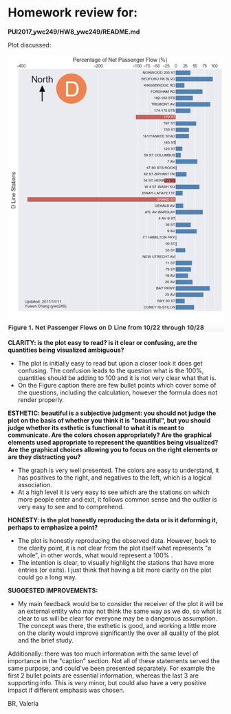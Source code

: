 # Homework review for:
__PUI2017_ywc249/HW8_ywc249/README.md__

Plot discussed:

![Alt text](ywc249_plot.png)

__CLARITY: is the plot easy to read? is it clear or confusing, are the quantities being visualized ambiguous?__

- The plot is initially easy to read but upon a closer look it does get confusing. The confusion leads to the question what is the 100%, quantities should be adding to 100 and it is not very clear what that is. 
- On the Figure caption there are few bullet points which cover some of the questions, including the calculation, however the formula does not render properly. 


__ESTHETIC: beautiful is a subjective judgment: you should not judge the plot on the basis of whether you think it is "beautiful", but you should judge whether its esthetic is functional to what it is meant to communicate. Are the colors chosen appropriately? Are the graphical elements used appropriate to represent the quantities being visualized? Are the graphical choices allowing you to focus on the right elements or are they distracting you?__

- The graph is very well presented. The colors are easy to understand, it has positives to the right, and negatives to the left, which is a logical association. 
- At a high level it is very easy to see which are the stations on which more people enter and exit, it follows common sense and the outlier is very easy to see and to comprehend. 


__HONESTY: is the plot honestly reproducing the data or is it deforming it, perhaps to emphasize a point?__

- The plot is honestly reproducing the observed data. However, back to the clarity point, it is not clear from the plot itself what represents "a whole", in other words, what would represent a 100% .  
- The intention is clear, to visually highlight the stations that have more entries (or exits). I just think that having a bit more clarity on the plot could go a long way. 


__SUGGESTED IMPROVEMENTS:__

- My main feedback would be to consider the receiver of the plot it will be an external entity who may not think the same way as we do, so what is clear to us will be clear for everyone may be a dangerous assumption.  The concept was there, the esthetic is good, and working a little more on the clarity would improve significantly the over all quality of the plot and the brief study. 

Additionally: there was too much information with the same level of importance in the "caption" section. Not all of these statements served the same purpose, and could've been presented separately.  For example the first 2 bullet points are essential information, whereas the last 3 are supporting info.  This is very minor, but could also have a very positive impact if different emphasis was chosen.

BR,
Valeria
